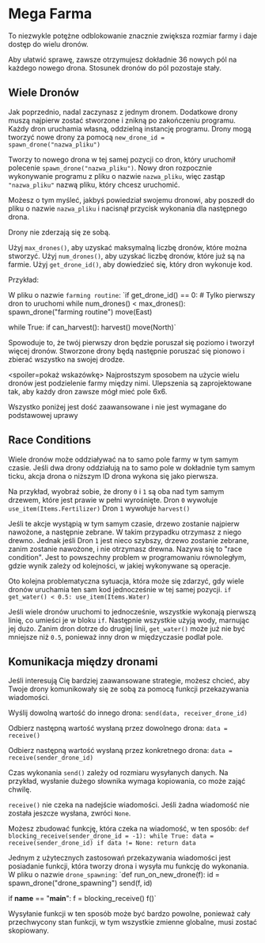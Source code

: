 # Mega Farma
To niezwykle potężne odblokowanie znacznie zwiększa rozmiar farmy i daje dostęp do wielu dronów.

Aby ułatwić sprawę, zawsze otrzymujesz dokładnie 36 nowych pól na każdego nowego drona. Stosunek dronów do pól pozostaje stały.

## Wiele Dronów
Jak poprzednio, nadal zaczynasz z jednym dronem. Dodatkowe drony muszą najpierw zostać stworzone i znikną po zakończeniu programu.
Każdy dron uruchamia własną, oddzielną instancję programu. Drony mogą tworzyć nowe drony za pomocą
`new_drone_id = spawn_drone("nazwa_pliku")`

Tworzy to nowego drona w tej samej pozycji co dron, który uruchomił polecenie `spawn_drone("nazwa_pliku")`. Nowy dron rozpocznie wykonywanie programu z pliku o nazwie `nazwa_pliku`, więc zastąp `"nazwa_pliku"` nazwą pliku, który chcesz uruchomić.

Możesz o tym myśleć, jakbyś powiedział swojemu dronowi, aby poszedł do pliku o nazwie `nazwa_pliku` i nacisnął przycisk wykonania dla następnego drona.

Drony nie zderzają się ze sobą.

Użyj `max_drones()`, aby uzyskać maksymalną liczbę dronów, które można stworzyć.
Użyj `num_drones()`, aby uzyskać liczbę dronów, które już są na farmie.
Użyj `get_drone_id()`, aby dowiedzieć się, który dron wykonuje kod.

Przykład:

W pliku o nazwie `farming routine`:
`if get_drone_id() == 0:
    # Tylko pierwszy dron to uruchomi
    while num_drones() < max_drones():
        spawn_drone("farming routine")
        move(East)

while True:
    if can_harvest():
        harvest()
    move(North)`

Spowoduje to, że twój pierwszy dron będzie poruszał się poziomo i tworzył więcej dronów. Stworzone drony będą następnie poruszać się pionowo i zbierać wszystko na swojej drodze.

<spoiler=pokaż wskazówkę>
Najprostszym sposobem na użycie wielu dronów jest podzielenie farmy między nimi. Ulepszenia są zaprojektowane tak, aby każdy dron zawsze mógł mieć pole 6x6.
</spoiler>

Wszystko poniżej jest dość zaawansowane i nie jest wymagane do podstawowej uprawy

## Race Conditions
Wiele dronów może oddziaływać na to samo pole farmy w tym samym czasie. Jeśli dwa drony oddziałują na to samo pole w dokładnie tym samym ticku, akcja drona o niższym ID drona wykona się jako pierwsza.

Na przykład, wyobraź sobie, że drony `0` i `1` są oba nad tym samym drzewem, które jest prawie w pełni wyrośnięte.
Dron `0` wywołuje
`use_item(Items.Fertilizer)`
Dron `1` wywołuje
`harvest()`

Jeśli te akcje wystąpią w tym samym czasie, drzewo zostanie najpierw nawożone, a następnie zebrane. W takim przypadku otrzymasz z niego drewno. Jednak jeśli Dron `1` jest nieco szybszy, drzewo zostanie zebrane, zanim zostanie nawożone, i nie otrzymasz drewna.
Nazywa się to "race condition". Jest to powszechny problem w programowaniu równoległym, gdzie wynik zależy od kolejności, w jakiej wykonywane są operacje.

Oto kolejna problematyczna sytuacja, która może się zdarzyć, gdy wiele dronów uruchamia ten sam kod jednocześnie w tej samej pozycji.
`if get_water() < 0.5:
    use_item(Items.Water)`

Jeśli wiele dronów uruchomi to jednocześnie, wszystkie wykonają pierwszą linię, co umieści je w bloku `if`. Następnie wszystkie użyją wody, marnując jej dużo.
Zanim dron dotrze do drugiej linii, `get_water()` może już nie być mniejsze niż `0.5`, ponieważ inny dron w międzyczasie podlał pole.

## Komunikacja między dronami
Jeśli interesują Cię bardziej zaawansowane strategie, możesz chcieć, aby Twoje drony komunikowały się ze sobą za pomocą funkcji przekazywania wiadomości.

Wyślij dowolną wartość do innego drona:
`send(data, receiver_drone_id)`

Odbierz następną wartość wysłaną przez dowolnego drona:
`data = receive()`

Odbierz następną wartość wysłaną przez konkretnego drona:
`data = receive(sender_drone_id)`

Czas wykonania `send()` zależy od rozmiaru wysyłanych danych. Na przykład, wysłanie dużego słownika wymaga kopiowania, co może zająć chwilę.

`receive()` nie czeka na nadejście wiadomości. Jeśli żadna wiadomość nie została jeszcze wysłana, zwróci `None`.

Możesz zbudować funkcję, która czeka na wiadomość, w ten sposób:
`def blocking_receive(sender_drone_id = -1):
    while True:
        data = receive(sender_drone_id)
        if data != None:
            return data`

Jednym z użytecznych zastosowań przekazywania wiadomości jest posiadanie funkcji, która tworzy drona i wysyła mu funkcję do wykonania.
W pliku o nazwie `drone_spawning`:
`def run_on_new_drone(f):
    id = spawn_drone("drone_spawning")
    send(f, id)

if __name__ == "__main__":
    f = blocking_receive()
    f()`

Wysyłanie funkcji w ten sposób może być bardzo powolne, ponieważ cały przechwycony stan funkcji, w tym wszystkie zmienne globalne, musi zostać skopiowany.
